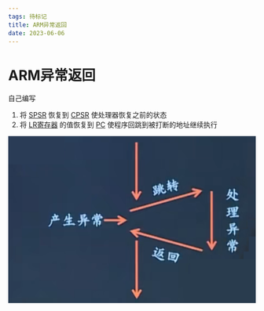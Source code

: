 ```yaml
---
tags: 待标记
title: ARM异常返回
date: 2023-06-06
---
```

# ARM异常返回

自己编写

1. 将 [SPSR](SPSR寄存器.md) 恢复到 [CPSR](CPSR寄存器.md) 使处理器恢复之前的状态
2. 将 [LR寄存器](LR寄存器.md) 的值恢复到 [PC](PC寄存器.md) 使程序回跳到被打断的地址继续执行

![|350](assets/20230606054200408.png)